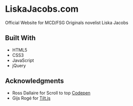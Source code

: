 # LiskaJacobs.com
Official Website for MCD/FSG Originals novelist Liska Jacobs
## Built With
* HTML5
* CSS3
* JavaScript
* jQuery
## Acknowledgments
* Ross Dallaire for Scroll to top [Codepen](https://codepen.io/rdallaire/)
* Gijs Rogé for [Tilt.js](https://gijsroge.github.io/tilt.js/)
